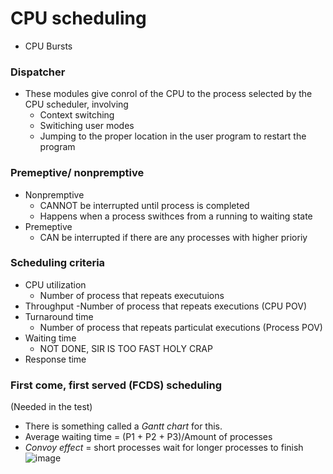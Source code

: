 # CPU scheduling
- CPU Bursts

### Dispatcher
- These modules give conrol of the CPU to the process selected by the CPU scheduler, involving
  - Context switching
  - Switiching user modes
  - Jumping to the proper location in the user program to restart the program

### Premeptive/ nonpremptive
- Nonpremptive
  - CANNOT be interrupted until process is completed
  - Happens when a process swithces from a running to waiting state
- Premeptive
  - CAN be interrupted if there are any processes with higher prioriy
 
### Scheduling criteria
- CPU utilization
  - Number of process that repeats executuions
- Throughput
  -Number of process that repeats executions (CPU POV)
- Turnaround time
  - Number of process that repeats particulat executions (Process POV)
- Waiting time
  - NOT DONE, SIR IS TOO FAST HOLY CRAP
- Response time

### First come, first served (FCDS) scheduling
(Needed in the test)
- There is something called a *Gantt chart* for this.
- Average waiting time  =  (P1 + P2 + P3)/Amount of processes
- *Convoy effect* =  short processes wait for longer processes to finish
![image](https://github.com/user-attachments/assets/40e028a4-fabc-491b-aef7-01fbfcae3620)
